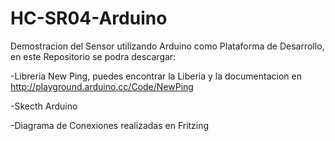 # HC-SR04-Arduino
Demostracion del Sensor utilizando Arduino como Plataforma de Desarrollo, en este Repositorio se podra descargar:

-Libreria New Ping, puedes encontrar la Liberia y la documentacion en http://playground.arduino.cc/Code/NewPing

-Skecth Arduino

-Diagrama de Conexiones realizadas en Fritzing

